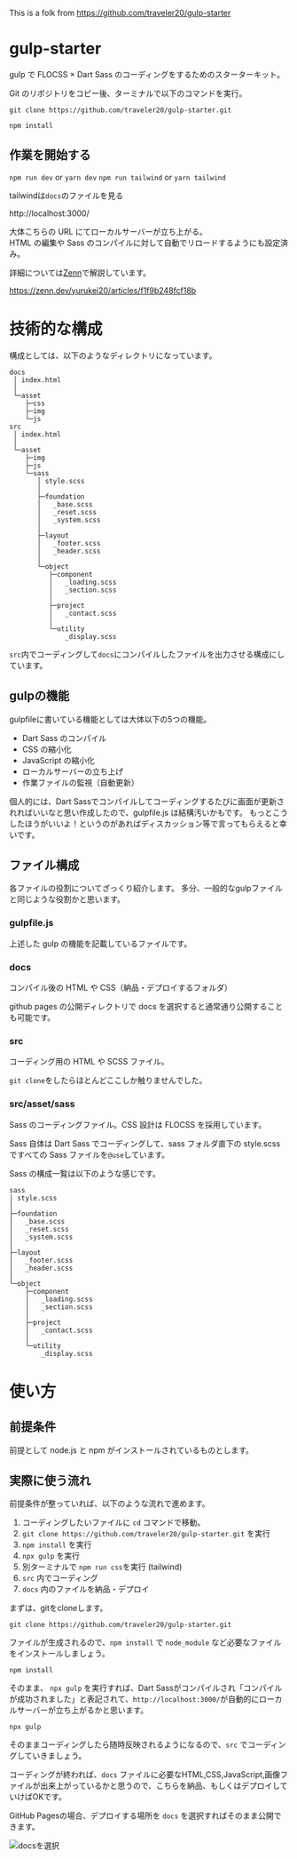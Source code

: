 This is a folk from https://github.com/traveler20/gulp-starter  

# gulp-starter

gulp で FLOCSS × Dart Sass のコーディングをするためのスターターキット。

Git のリポジトリをコピー後、ターミナルで以下のコマンドを実行。

`git clone https://github.com/traveler20/gulp-starter.git`

`npm install`

## 作業を開始する

`npm run dev` or `yarn dev`
`npm run tailwind` or `yarn tailwind`

tailwindは`docs`のファイルを見る

http://localhost:3000/

大体こちらの URL にてローカルサーバーが立ち上がる。  
HTML の編集や Sass のコンパイルに対して自動でリロードするようにも設定済み。

詳細については[Zenn](https://zenn.dev/yurukei20/articles/f1f9b248fcf18b)で解説しています。

https://zenn.dev/yurukei20/articles/f1f9b248fcf18b

# 技術的な構成

構成としては、以下のようなディレクトリになっています。

```
docs
 │ index.html
 │
 └─asset
    ├─css
    ├─img
    └─js
src
 │ index.html
 │
 └─asset
    ├─img
    ├─js
    └─sass
       │ style.scss
       │
       ├─foundation
       │   _base.scss
       │   _reset.scss
       │   _system.scss
       │
       ├─layout
       │   _footer.scss
       │   _header.scss
       │
       └─object
          ├─component
          │   _loading.scss
          │   _section.scss
          │
          ├─project
          │   _contact.scss
          │
          └─utility
              _display.scss
```

`src`内でコーディングして`docs`にコンパイルしたファイルを出力させる構成にしています。


## gulpの機能

gulpfileに書いている機能としては大体以下の5つの機能。

- Dart Sass のコンパイル
- CSS の縮小化
- JavaScript の縮小化
- ローカルサーバーの立ち上げ
- 作業ファイルの監視（自動更新）

個人的には、Dart Sassでコンパイルしてコーディングするたびに画面が更新されればいいなと思い作成したので、gulpfile.js は結構汚いかもです。
もっとこうしたほうがいいよ！というのがあればディスカッション等で言ってもらえると幸いです。


## ファイル構成

各ファイルの役割についてざっくり紹介します。
多分、一般的なgulpファイルと同じような役割かと思います。

### gulpfile.js

上述した gulp の機能を記載しているファイルです。

### docs

コンパイル後の HTML や CSS（納品・デプロイするフォルダ）

github pages の公開ディレクトリで docs を選択すると通常通り公開することも可能です。

### src

コーディング用の HTML や SCSS ファイル。

`git clone`をしたらほとんどここしか触りませんでした。

### src/asset/sass

Sass のコーディングファイル。CSS 設計は FLOCSS を採用しています。

Sass 自体は Dart Sass でコーディングして、sass フォルダ直下の style.scss ですべての Sass ファイルを`@use`しています。

Sass の構成一覧は以下のような感じです。

```
sass
│ style.scss
│
├─foundation
│   _base.scss
│   _reset.scss
│   _system.scss
│
├─layout
│   _footer.scss
│   _header.scss
│
└─object
    ├─component
    │   _loading.scss
    │   _section.scss
    │
    ├─project
    │   _contact.scss
    │
    └─utility
        _display.scss
```


# 使い方

## 前提条件

前提として node.js と npm がインストールされているものとします。

## 実際に使う流れ

前提条件が整っていれば、以下のような流れで進めます。

1. コーディングしたいファイルに `cd` コマンドで移動。
2. `git clone https://github.com/traveler20/gulp-starter.git` を実行
3. `npm install` を実行
4. `npx gulp` を実行
5. 別ターミナルで `npm run css`を実行 (tailwind)
6. `src` 内でコーディング
7. `docs` 内のファイルを納品・デプロイ

まずは、gitをcloneします。

```
git clone https://github.com/traveler20/gulp-starter.git
``` 

ファイルが生成されるので、`npm install` で `node_module` など必要なファイルをインストールしましょう。

```
npm install
``` 

そのまま、 `npx gulp` を実行すれば、Dart Sassがコンパイルされ「コンパイルが成功されました」と表記されて、`http://localhost:3000/`が自動的にローカルサーバーが立ち上がるかと思います。

```
npx gulp
``` 

そのままコーディングしたら随時反映されるようになるので、`src` でコーディングしていきましょう。

コーディングが終われば、`docs` ファイルに必要なHTML,CSS,JavaScript,画像ファイルが出来上がっているかと思うので、こちらを納品、もしくはデプロイしていけばOKです。

GitHub Pagesの場合、デプロイする場所を `docs` を選択すればそのまま公開できます。

![docsを選択](https://storage.googleapis.com/zenn-user-upload/4f5de145a8c5-20211211.png)

